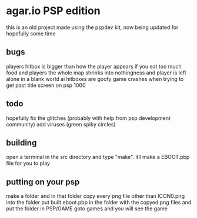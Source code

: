 # agar.io PSP edition

this is an old project made using the pspdev kit, now being updated for hopefully some time

## bugs
players hitbox is bigger than how the player appears
if you eat too much food and players the whole map shrinks into nothingness and player is left alone in a blank world
ai hitboxes are goofy
game crashes when trying to get past title screen on psp 1000

## todo
hopefully fix the glitches (probably with help from psp development community)
add viruses (green spiky circles)

## building
open a terminal in the src directory and type "make". itll make a EBOOT.pbp file for you to play

## putting on your psp
make a folder and in that folder copy every png file other than ICON0.png into the folder
put built eboot.pbp in the folder with the copyed png files and put the folder in PSP/GAME
goto games and you will see the game
